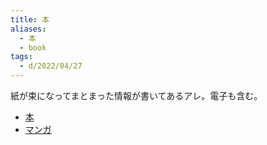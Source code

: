 ```yaml
---
title: 本
aliases:
  - 本
  - book
tags:
  - d/2022/04/27
---
```





紙が束になってまとまった情報が書いてあるアレ。電子も含む。

- [本](book/index.md)
- [マンガ](comic/index.md)
